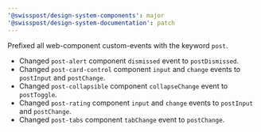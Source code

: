 ```yaml
---
'@swisspost/design-system-components': major
'@swisspost/design-system-documentation': patch
---
```


Prefixed all web-component custom-events with the keyword `post`.

- Changed `post-alert` component `dismissed` event to `postDismissed`.
- Changed `post-card-control` component `input` and `change` events to `postInput` and `postChange`.
- Changed `post-collapsible` component `collapseChange` event to `postToggle`.
- Changed `post-rating` component `input` and `change` events to `postInput` and `postChange`.
- Changed `post-tabs` component `tabChange` event to `postChange`.
